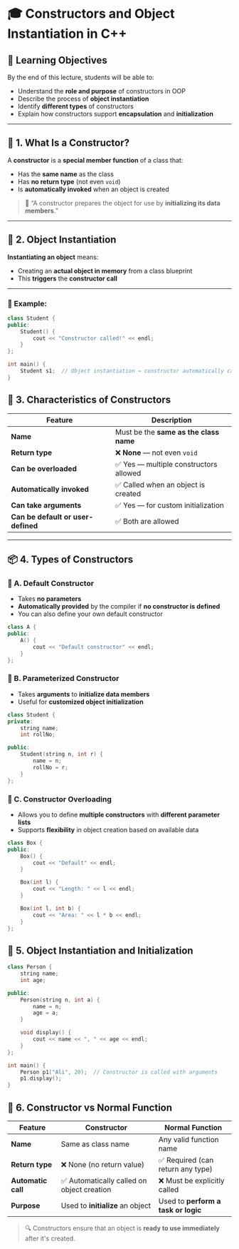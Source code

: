 # 🎓 Constructors and Object Instantiation in C++

## 🎯 Learning Objectives

By the end of this lecture, students will be able to:

- Understand the **role and purpose** of constructors in OOP  
- Describe the process of **object instantiation**  
- Identify **different types** of constructors  
- Explain how constructors support **encapsulation** and **initialization**

---

## 📌 1. What Is a Constructor?

A **constructor** is a **special member function** of a class that:

- Has the **same name** as the class  
- Has **no return type** (not even `void`)  
- Is **automatically invoked** when an object is created

> 🔧 “A constructor prepares the object for use by **initializing its data members**.”

---

## 🧱 2. Object Instantiation

**Instantiating an object** means:

- Creating an **actual object in memory** from a class blueprint  
- This **triggers** the **constructor call**

---

### 🔸 Example:

```cpp
class Student {
public:
    Student() {
        cout << "Constructor called!" << endl;
    }
};

int main() {
    Student s1;  // Object instantiation → constructor automatically called
}
```
## 🧠 3. Characteristics of Constructors

| Feature                 | Description                                 |
|-------------------------|---------------------------------------------|
| **Name**                | Must be the **same as the class name**      |
| **Return type**         | ❌ **None** — not even `void`               |
| **Can be overloaded**   | ✅ Yes — multiple constructors allowed       |
| **Automatically invoked**| ✅ Called when an object is created         |
| **Can take arguments**  | ✅ Yes — for custom initialization          |
| **Can be default or user-defined** | ✅ Both are allowed              |

---

## 📦 4. Types of Constructors

### 🔹 A. Default Constructor

- Takes **no parameters**  
- **Automatically provided** by the compiler if **no constructor is defined**  
- You can also define your own default constructor

```cpp
class A {
public:
    A() {
        cout << "Default constructor" << endl;
    }
};
```
### 🔹 B. Parameterized Constructor

- Takes **arguments** to **initialize data members**  
- Useful for **customized object initialization**

```cpp
class Student {
private:
    string name;
    int rollNo;

public:
    Student(string n, int r) {
        name = n;
        rollNo = r;
    }
};
```
### 🔹 C. Constructor Overloading

- Allows you to define **multiple constructors** with **different parameter lists**
- Supports **flexibility** in object creation based on available data

```cpp
class Box {
public:
    Box() {
        cout << "Default" << endl;
    }

    Box(int l) {
        cout << "Length: " << l << endl;
    }

    Box(int l, int b) {
        cout << "Area: " << l * b << endl;
    }
};
```
## 🔄 5. Object Instantiation and Initialization

```cpp
class Person {
    string name;
    int age;

public:
    Person(string n, int a) {
        name = n;
        age = a;
    }

    void display() {
        cout << name << ", " << age << endl;
    }
};

int main() {
    Person p1("Ali", 20);  // Constructor is called with arguments
    p1.display();
}
```
## 🧩 6. Constructor vs Normal Function

| Feature          | Constructor                        | Normal Function                    |
|------------------|-------------------------------------|-------------------------------------|
| **Name**         | Same as class name                  | Any valid function name             |
| **Return type**  | ❌ None (no return value)            | ✅ Required (can return any type)   |
| **Automatic call**| ✅ Automatically called on object creation | ❌ Must be explicitly called    |
| **Purpose**      | Used to **initialize** an object     | Used to **perform a task or logic** |

> 🔍 Constructors ensure that an object is **ready to use immediately** after it's created.

